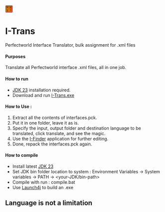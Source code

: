 <picture>
  <img src="./res/icon.png" width="5%">
</picture>

# I-Trans
Perfectworld Interface Translator, bulk assignment for .xml files

#### Purposes
Translate all Perfectworld interface .xml files, all in one job.

#### How to run
* [JDK 23](https://www.oracle.com/id/java/technologies/downloads/) installation required.
* Download and run [I-Trans.exe](https://github.com/AReD-Soft/I-Trans/releases/download/I-Trans/I-Trans.exe)
  
#### How to Use : 
1. Extract all the contents of interfaces.pck.
2. Put it in one folder, leave it as is.
3. Specify the input, output folder and destination language to be translated, click translate, and see the magic.
4. Use the [I-Finder](https://github.com/AReD-Soft/I-Finder) application for further editing.
7. Done, repack the interfaces.pck again.

#### How to compile
* Install latest [JDK 23](https://www.oracle.com/id/java/technologies/downloads/) 
* Set JDK bin folder location to system : Environment Variables -> System variables -> PATH -> <your-JDK/bin-path>
* Compile with run : compile.bat
* Use [Launch4j](https://sourceforge.net/projects/launch4j/files/launch4j-3/3.50/) to build an .exe

## Language is not a limitation
